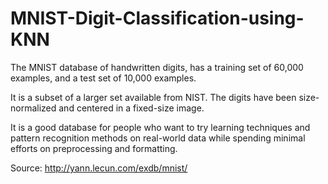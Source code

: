 # MNIST-Digit-Classification-using-KNN
The MNIST database of handwritten digits, has a training set of 60,000 examples, and a test set of 10,000 examples.

It is a subset of a larger set available from NIST. The digits have been size-normalized and centered in a fixed-size image.

It is a good database for people who want to try learning techniques and pattern recognition methods on real-world data while spending minimal efforts on preprocessing and formatting.

Source: http://yann.lecun.com/exdb/mnist/

